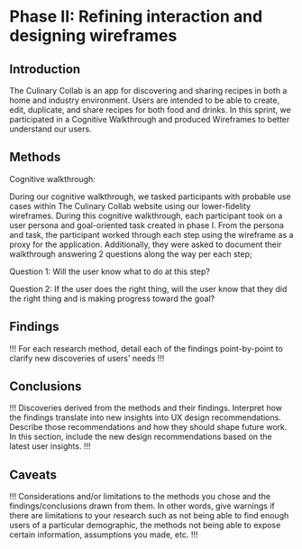 # Phase II: Refining interaction and designing wireframes

## Introduction

The Culinary Collab is an app for discovering and sharing recipes in both a home and industry environment. Users are intended to be able to create, edit, duplicate, and share recipes for both food and drinks. In this sprint, we participated in a Cognitive Walkthrough and produced Wireframes to better understand our users.

## Methods

Cognitive walkthrough:

During our cognitive walkthrough, we tasked participants with probable use cases within The Culinary Collab website using our lower-fidelity wireframes. During this cognitive walkthrough, each participant took on a user persona and goal-oriented task created in phase I. From the persona and task, the participant worked through each step using the wireframe as a proxy for the application. Additionally, they were asked to document their walkthrough answering 2 questions along the way per each step;

Question 1: Will the user know what to do at this step? 

Question 2: If the user does the right thing, will the user know that they did the right thing and is making progress toward the goal?

## Findings

!!! For each research method, detail each of the findings point-by-point to clarify new discoveries of users' needs !!!

## Conclusions

!!! Discoveries derived from the methods and their findings. Interpret how the findings translate into new insights into UX design recommendations. Describe those recommendations and how they should shape future work. In this section, include the new design recommendations based on the latest user insights. !!!

## Caveats

!!! Considerations and/or limitations to the methods you chose and the findings/conclusions drawn from them. In other words, give warnings if there are limitations to your research such as not being able to find enough users of a particular demographic, the methods not being able to expose certain information, assumptions you made, etc. !!!
